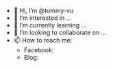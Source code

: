 - 👋 Hi, I’m @tommy-vu
- 👀 I’m interested in ...
- 🌱 I’m currently learning ...
- 💞️ I’m looking to collaborate on ...
- 📫 How to reach me:
  - Facebook: 
  - Blog: 

<!---
tommy-vu/tommy-vu is a ✨ special ✨ repository because its `README.md` (this file) appears on your GitHub profile.
You can click the Preview link to take a look at your changes.
--->
